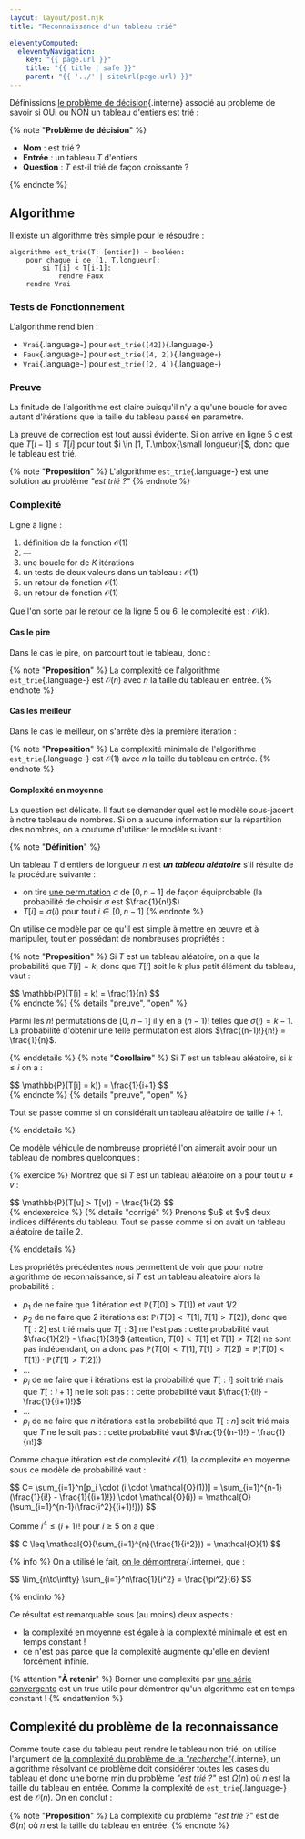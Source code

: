 ```yaml
---
layout: layout/post.njk
title: "Reconnaissance d'un tableau trié"

eleventyComputed:
  eleventyNavigation:
    key: "{{ page.url }}"
    title: "{{ title | safe }}"
    parent: "{{ '../' | siteUrl(page.url) }}"
---
```


Définissions [le problème de décision](../../complexité-problème/#définition-problème-décision){.interne} associé au problème de savoir si OUI ou NON un tableau d'entiers est trié :

{% note "**Problème de décision**" %}

- **Nom** : est trié ?
- **Entrée** : un tableau $T$ d'entiers
- **Question** : $T$ est-il trié de façon croissante ?

{% endnote %}

## <span id="algorithme-est-trie"></span> Algorithme

Il existe un algorithme très simple pour le résoudre :

```pseudocode/
algorithme est_trie(T: [entier]) → booléen:
    pour chaque i de [1, T.longueur[:
        si T[i] < T[i-1]:
            rendre Faux
    rendre Vrai
```

### Tests de Fonctionnement

L'algorithme rend bien :

- `Vrai`{.language-} pour `est_trie([42])`{.language-}
- `Faux`{.language-} pour `est_trie([4, 2])`{.language-}
- `Vrai`{.language-} pour `est_trie([2, 4])`{.language-}

### Preuve

La finitude de l'algorithme est claire puisqu'il n'y a qu'une boucle for avec autant d'itérations que la taille du tableau passé en paramètre.

La preuve de correction est tout aussi évidente. Si on arrive en ligne 5 c'est que $T[i-1] \leq T[i]$ pour tout $i \in [1, T.\mbox{\small longueur}[$, donc que le tableau est trié.

{% note "**Proposition**" %}
L'algorithme `est_trie`{.language-} est une solution au problème _"est trié ?"_
{% endnote %}

### Complexité

Ligne à ligne :

1. définition de la fonction $\mathcal{O}(1)$
2. —
3. une boucle for de $K$ itérations
4. un tests de deux valeurs dans un tableau : $\mathcal{O}(1)$
5. un retour de fonction $\mathcal{O}(1)$
6. un retour de fonction $\mathcal{O}(1)$

Que l'on sorte par le retour de la ligne 5 ou 6, le complexité est : $\mathcal{O}(k)$.

#### Cas le pire

Dans le cas le pire, on parcourt tout le tableau, donc :

{% note "**Proposition**" %}
La complexité de l'algorithme `est_trie`{.language-} est $\mathcal{O}(n)$ avec $n$ la taille du tableau en entrée.
{% endnote %}

#### Cas les meilleur

Dans le cas le meilleur, on s'arrête dès la première itération :

{% note "**Proposition**" %}
La complexité minimale de l'algorithme `est_trie`{.language-} est $\mathcal{O}(1)$ avec $n$ la taille du tableau en entrée.
{% endnote %}

#### Complexité en moyenne

La question est délicate. Il faut se demander quel est le modèle sous-jacent à notre tableau de nombres. Si on a aucune information sur la répartition des nombres, on a coutume d'utiliser le modèle suivant :

<span id="définition-modèle-tableau-aléatoire"></span>

{% note "**Définition**" %}

Un tableau $T$ d'entiers de longueur $n$ est **_un tableau aléatoire_** s'il résulte de la procédure suivante :

- on tire [une permutation](https://fr.wikipedia.org/wiki/Permutation) $\sigma$ de $[0, n-1]$ de façon équiprobable (la probabilité de choisir $\sigma$ est $\frac{1}{n!}$)
- $T[i] = \sigma(i)$ pour tout $i \in [0, n-1]$
{% endnote %}

On utilise ce modèle par ce qu'il est simple à mettre en œuvre et à manipuler, tout en possédant de nombreuses propriétés :

{% note "**Proposition**" %}
Si $T$ est un tableau aléatoire, on a que la probabilité que $T[i] = k$, donc que $T[i]$ soit le $k$ plus petit élément du tableau, vaut :

<div>
$$
\mathbb{P}(T[i] = k) = \frac{1}{n}
$$
</div>
{% endnote %}
{% details "preuve", "open" %}

Parmi les $n!$ permutations de $[0, n-1]$ il y en a $(n-1)!$ telles que $\sigma(i) = k-1$. La probabilité d'obtenir une telle permutation est alors $\frac{(n-1)!}{n!} = \frac{1}{n}$.

{% enddetails %}
{% note "**Corollaire**" %}
Si $T$ est un tableau aléatoire, si $k \leq i$ on a :

<div>
$$
\mathbb{P}(T[i] = k)) = \frac{1}{i+1}
$$
</div>
{% endnote %}
{% details "preuve", "open" %}

Tout se passe comme si on considérait un tableau aléatoire de taille $i+1$.

{% enddetails %}

Ce modèle véhicule de nombreuse propriété l'on aimerait avoir pour un tableau de nombres quelconques :

{% exercice %}
Montrez que si $T$ est un tableau aléatoire on a pour tout $u \neq v$ :

<div>
$$
\mathbb{P}(T[u] > T[v]) = \frac{1}{2}
$$
</div>
{% endexercice %}
{% details "corrigé" %}
Prenons $u$ et $v$ deux indices différents du tableau. Tout se passe comme si on avait un tableau aléatoire de taille 2.

{% enddetails %}

Les propriétés précédentes nous permettent de voir que pour notre algorithme de reconnaissance, si $T$ est un tableau aléatoire alors la probabilité :

- $p_1$ de ne faire que 1 itération est $\mathbb{P}(T[0] > T[1])$ et vaut $1/2$
- $p_2$ de ne faire que 2 itérations est $\mathbb{P}(T[0] < T[1], T[1] > T[2])$, donc que $T[:2]$ est trié mais que $T[:3]$ ne l'est pas : cette probabilité vaut $\frac{1}{2!} - \frac{1}{3!}$ (attention, $T[0] < T[1]$ et $T[1] > T[2]$ ne sont pas indépendant, on a donc pas $\mathbb{P}(T[0] < T[1], T[1] > T[2]) = \mathbb{P}(T[0] < T[1])\cdot \mathbb{P}(T[1] > T[2])$)
- ...
- $p_i$ de ne faire que i itérations est la probabilité que $T[:i]$ soit trié mais que $T[:i+1]$ ne le soit pas :  : cette probabilité vaut $\frac{1}{i!} - \frac{1}{(i+1)!}$
- ...
- $p_i$ de ne faire que $n$ itérations est la probabilité que $T[:n]$ soit trié mais que $T$ ne le soit pas :  : cette probabilité vaut $\frac{1}{(n-1)!} - \frac{1}{n!}$

Comme chaque itération est de complexité $\mathcal{O}(1)$, la complexité en moyenne sous ce modèle de probabilité vaut :

<div>
$$
C= \sum_{i=1}^n[p_i \cdot (i \cdot \mathcal{O}(1))] = \sum_{i=1}^{n-1}(\frac{1}{i!} - \frac{1}{(i+1)!}) \cdot \mathcal{O}(i)) = \mathcal{O}(\sum_{i=1}^{n-1}(\frac{i^2}{(i+1)!}))
$$
</div>

Comme $i^4 \leq (i+1)!$ pour $i \geq 5$ on a que :

<div>
$$
C \leq \mathcal{O}(\sum_{i=1}^{n}(\frac{1}{i^2})) = \mathcal{O}(1)
$$
</div>

{% info %}
On a utilisé le fait, [on le démontrera](../../#sommes-classiques){.interne}, que :

<div>
$$
\lim_{n\to\infty} \sum_{i=1}^n\frac{1}{i^2} = \frac{\pi^2}{6}
$$
</div>

{% endinfo %}

Ce résultat est remarquable sous (au moins) deux aspects :

- la complexité en moyenne est égale à la complexité minimale et est en temps constant !
- ce n'est pas parce que la complexité augmente qu'elle en devient forcément infinie.

{% attention "**À retenir**" %}
Borner une complexité par [une série convergente](https://fr.wikipedia.org/wiki/S%C3%A9rie_convergente) est un truc utile pour démontrer qu'un algorithme est en temps constant !
{% endattention %}

## Complexité du problème de la reconnaissance

Comme toute case du tableau peut rendre le tableau non trié, on utilise l'argument de [la complexité du problème de la _"recherche"_](../../complexité-problème/#complexité-recherche){.interne}, un algorithme résolvant ce problème doit considérer toutes les cases du tableau et donc une borne min du problème _"est trié ?"_ est $\Omega(n)$ où $n$ est la taille du tableau en entrée. Comme la complexité de `est_trie`{.language-} est de $\mathcal{O}(n)$. On en conclut :

{% note "**Proposition**" %}
La complexité du problème _"est trié ?"_ est de $\Theta(n)$ où $n$ est la taille du tableau en entrée.
{% endnote %}
